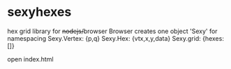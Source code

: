 sexyhexes
=========

hex grid library for ~~nodejs/~~browser
Browser creates one object 'Sexy' for namespacing
Sexy.Vertex: {p,q}
Sexy.Hex: {vtx,x,y,data}
Sexy.grid: {hexes:[]}

open index.html
